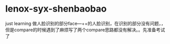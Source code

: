 # lenox-syx-shenbaobao
just learning
做人脸识别的部分face—++的人脸识别，在识别的部分没有问题，，但是compare的时候遇到了麻烦写了两个compare思路都没有解决。。先准备考试了
